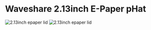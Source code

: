 # Waveshare 2.13inch E-Paper pHat
![2.13inch epaper lid](https://github.com/PiSugar/pisugar-case-pihat-cap/blob/master/2.13inch_epaper_cap/2.13inch_epaper_comp.JPG?raw=true)
![2.13inch epaper lid](https://github.com/PiSugar/pisugar-case-pihat-cap/blob/master/2.13inch_epaper_cap/2.13inch_epaper_comp2.JPG?raw=true)
